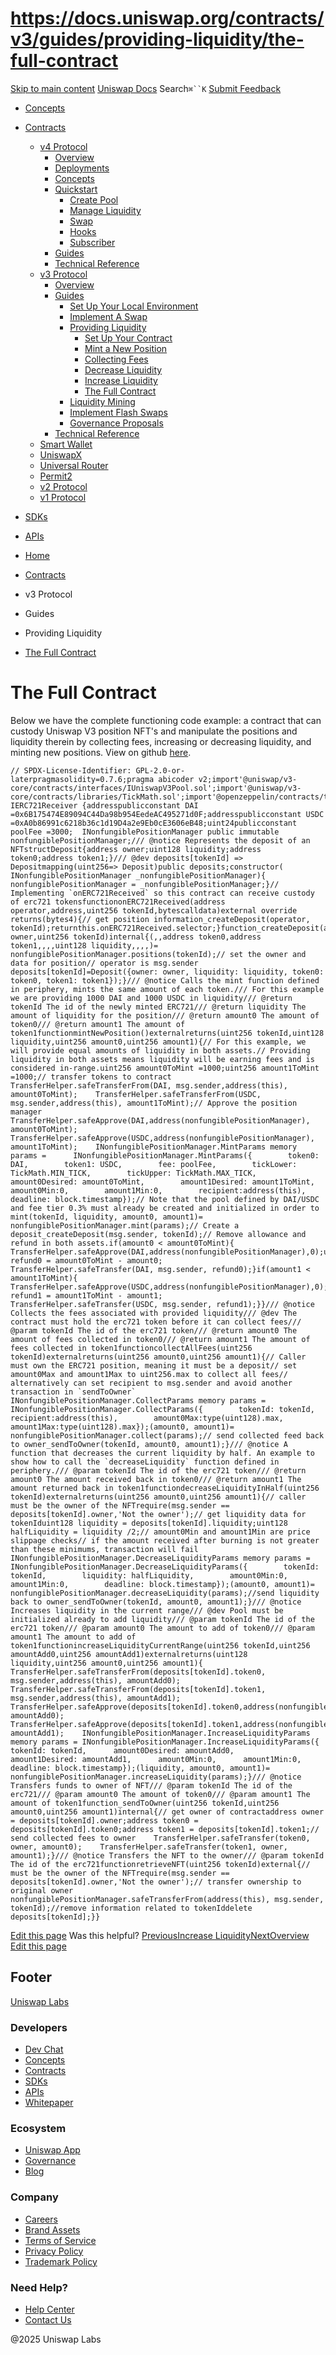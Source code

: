# https://docs.uniswap.org/contracts/v3/guides/providing-liquidity/the-full-contract

[Skip to main content](https://docs.uniswap.org/contracts/v3/guides/providing-liquidity/the-full-contract#__docusaurus_skipToContent_fallback)
[Uniswap Docs](https://docs.uniswap.org/)
Search`⌘``K`
[Submit Feedback](https://docs.google.com/forms/d/e/1FAIpQLSdjSkZam8KiatL9XACRVxCHjDJjaPGbls77PCXDKFn4JwykXg/viewform)
  * [Concepts](https://docs.uniswap.org/concepts/overview)
  * [Contracts](https://docs.uniswap.org/contracts/v4/overview)
    * [v4 Protocol](https://docs.uniswap.org/contracts/v3/guides/providing-liquidity/the-full-contract)
      * [Overview](https://docs.uniswap.org/contracts/v4/overview)
      * [Deployments](https://docs.uniswap.org/contracts/v4/deployments)
      * [Concepts](https://docs.uniswap.org/contracts/v3/guides/providing-liquidity/the-full-contract)
      * [Quickstart](https://docs.uniswap.org/contracts/v3/guides/providing-liquidity/the-full-contract)
        * [Create Pool](https://docs.uniswap.org/contracts/v4/quickstart/create-pool)
        * [Manage Liquidity](https://docs.uniswap.org/contracts/v3/guides/providing-liquidity/the-full-contract)
        * [Swap](https://docs.uniswap.org/contracts/v4/quickstart/swap)
        * [Hooks](https://docs.uniswap.org/contracts/v3/guides/providing-liquidity/the-full-contract)
        * [Subscriber](https://docs.uniswap.org/contracts/v4/quickstart/subscriber)
      * [Guides](https://docs.uniswap.org/contracts/v3/guides/providing-liquidity/the-full-contract)
      * [Technical Reference](https://docs.uniswap.org/contracts/v3/guides/providing-liquidity/the-full-contract)
    * [v3 Protocol](https://docs.uniswap.org/contracts/v3/guides/providing-liquidity/the-full-contract)
      * [Overview](https://docs.uniswap.org/contracts/v3/overview)
      * [Guides](https://docs.uniswap.org/contracts/v3/guides/providing-liquidity/the-full-contract)
        * [Set Up Your Local Environment](https://docs.uniswap.org/contracts/v3/guides/local-environment)
        * [Implement A Swap](https://docs.uniswap.org/contracts/v3/guides/providing-liquidity/the-full-contract)
        * [Providing Liquidity](https://docs.uniswap.org/contracts/v3/guides/providing-liquidity/the-full-contract)
          * [Set Up Your Contract](https://docs.uniswap.org/contracts/v3/guides/providing-liquidity/setting-up)
          * [Mint a New Position](https://docs.uniswap.org/contracts/v3/guides/providing-liquidity/mint-a-position)
          * [Collecting Fees](https://docs.uniswap.org/contracts/v3/guides/providing-liquidity/collect-fees)
          * [Decrease Liquidity](https://docs.uniswap.org/contracts/v3/guides/providing-liquidity/decrease-liquidity)
          * [Increase Liquidity](https://docs.uniswap.org/contracts/v3/guides/providing-liquidity/increase-liquidity)
          * [The Full Contract](https://docs.uniswap.org/contracts/v3/guides/providing-liquidity/the-full-contract)
        * [Liquidity Mining](https://docs.uniswap.org/contracts/v3/guides/providing-liquidity/the-full-contract)
        * [Implement Flash Swaps](https://docs.uniswap.org/contracts/v3/guides/providing-liquidity/the-full-contract)
        * [Governance Proposals](https://docs.uniswap.org/contracts/v3/guides/providing-liquidity/the-full-contract)
      * [Technical Reference](https://docs.uniswap.org/contracts/v3/guides/providing-liquidity/the-full-contract)
    * [Smart Wallet](https://docs.uniswap.org/contracts/v3/guides/providing-liquidity/the-full-contract)
    * [UniswapX](https://docs.uniswap.org/contracts/v3/guides/providing-liquidity/the-full-contract)
    * [Universal Router](https://docs.uniswap.org/contracts/v3/guides/providing-liquidity/the-full-contract)
    * [Permit2](https://docs.uniswap.org/contracts/v3/guides/providing-liquidity/the-full-contract)
    * [v2 Protocol](https://docs.uniswap.org/contracts/v3/guides/providing-liquidity/the-full-contract)
    * [v1 Protocol](https://docs.uniswap.org/contracts/v3/guides/providing-liquidity/the-full-contract)
  * [SDKs](https://docs.uniswap.org/sdk/v4/overview)
  * [APIs](https://docs.uniswap.org/api/subgraph/overview)


  * [Home](https://docs.uniswap.org/)
  * [Contracts](https://docs.uniswap.org/contracts/v4/overview)
  * v3 Protocol
  * Guides
  * Providing Liquidity
  * [The Full Contract](https://docs.uniswap.org/contracts/v3/guides/providing-liquidity/the-full-contract)


# The Full Contract
Below we have the complete functioning code example: a contract that can custody Uniswap V3 position NFT's and manipulate the positions and liquidity therein by collecting fees, increasing or decreasing liquidity, and minting new positions. View on github [here](https://github.com/Uniswap/uniswap-docs/blob/main/examples/smart-contracts/LiquidityExamples.sol).
```
// SPDX-License-Identifier: GPL-2.0-or-laterpragmasolidity=0.7.6;pragma abicoder v2;import'@uniswap/v3-core/contracts/interfaces/IUniswapV3Pool.sol';import'@uniswap/v3-core/contracts/libraries/TickMath.sol';import'@openzeppelin/contracts/token/ERC721/IERC721Receiver.sol';import'../libraries/TransferHelper.sol';import'../interfaces/INonfungiblePositionManager.sol';import'../base/LiquidityManagement.sol';contractLiquidityExamplesis IERC721Receiver {addresspublicconstant DAI =0x6B175474E89094C44Da98b954EedeAC495271d0F;addresspublicconstant USDC =0xA0b86991c6218b36c1d19D4a2e9Eb0cE3606eB48;uint24publicconstant poolFee =3000;  INonfungiblePositionManager public immutable nonfungiblePositionManager;/// @notice Represents the deposit of an NFTstructDeposit{address owner;uint128 liquidity;address token0;address token1;}/// @dev deposits[tokenId] => Depositmapping(uint256=> Deposit)public deposits;constructor(    INonfungiblePositionManager _nonfungiblePositionManager){    nonfungiblePositionManager = _nonfungiblePositionManager;}// Implementing `onERC721Received` so this contract can receive custody of erc721 tokensfunctiononERC721Received(address operator,address,uint256 tokenId,bytescalldata)external override returns(bytes4){// get position information_createDeposit(operator, tokenId);returnthis.onERC721Received.selector;}function_createDeposit(address owner,uint256 tokenId)internal{(,,address token0,address token1,,,,uint128 liquidity,,,,)=      nonfungiblePositionManager.positions(tokenId);// set the owner and data for position// operator is msg.sender    deposits[tokenId]=Deposit({owner: owner, liquidity: liquidity, token0: token0, token1: token1});}/// @notice Calls the mint function defined in periphery, mints the same amount of each token./// For this example we are providing 1000 DAI and 1000 USDC in liquidity/// @return tokenId The id of the newly minted ERC721/// @return liquidity The amount of liquidity for the position/// @return amount0 The amount of token0/// @return amount1 The amount of token1functionmintNewPosition()externalreturns(uint256 tokenId,uint128 liquidity,uint256 amount0,uint256 amount1){// For this example, we will provide equal amounts of liquidity in both assets.// Providing liquidity in both assets means liquidity will be earning fees and is considered in-range.uint256 amount0ToMint =1000;uint256 amount1ToMint =1000;// transfer tokens to contract    TransferHelper.safeTransferFrom(DAI, msg.sender,address(this), amount0ToMint);    TransferHelper.safeTransferFrom(USDC, msg.sender,address(this), amount1ToMint);// Approve the position manager    TransferHelper.safeApprove(DAI,address(nonfungiblePositionManager), amount0ToMint);    TransferHelper.safeApprove(USDC,address(nonfungiblePositionManager), amount1ToMint);    INonfungiblePositionManager.MintParams memory params =      INonfungiblePositionManager.MintParams({        token0: DAI,        token1: USDC,        fee: poolFee,        tickLower: TickMath.MIN_TICK,        tickUpper: TickMath.MAX_TICK,        amount0Desired: amount0ToMint,        amount1Desired: amount1ToMint,        amount0Min:0,        amount1Min:0,        recipient:address(this),        deadline: block.timestamp});// Note that the pool defined by DAI/USDC and fee tier 0.3% must already be created and initialized in order to mint(tokenId, liquidity, amount0, amount1)= nonfungiblePositionManager.mint(params);// Create a deposit_createDeposit(msg.sender, tokenId);// Remove allowance and refund in both assets.if(amount0 < amount0ToMint){      TransferHelper.safeApprove(DAI,address(nonfungiblePositionManager),0);uint256 refund0 = amount0ToMint - amount0;      TransferHelper.safeTransfer(DAI, msg.sender, refund0);}if(amount1 < amount1ToMint){      TransferHelper.safeApprove(USDC,address(nonfungiblePositionManager),0);uint256 refund1 = amount1ToMint - amount1;      TransferHelper.safeTransfer(USDC, msg.sender, refund1);}}/// @notice Collects the fees associated with provided liquidity/// @dev The contract must hold the erc721 token before it can collect fees/// @param tokenId The id of the erc721 token/// @return amount0 The amount of fees collected in token0/// @return amount1 The amount of fees collected in token1functioncollectAllFees(uint256 tokenId)externalreturns(uint256 amount0,uint256 amount1){// Caller must own the ERC721 position, meaning it must be a deposit// set amount0Max and amount1Max to uint256.max to collect all fees// alternatively can set recipient to msg.sender and avoid another transaction in `sendToOwner`    INonfungiblePositionManager.CollectParams memory params =      INonfungiblePositionManager.CollectParams({        tokenId: tokenId,        recipient:address(this),        amount0Max:type(uint128).max,        amount1Max:type(uint128).max});(amount0, amount1)= nonfungiblePositionManager.collect(params);// send collected feed back to owner_sendToOwner(tokenId, amount0, amount1);}/// @notice A function that decreases the current liquidity by half. An example to show how to call the `decreaseLiquidity` function defined in periphery./// @param tokenId The id of the erc721 token/// @return amount0 The amount received back in token0/// @return amount1 The amount returned back in token1functiondecreaseLiquidityInHalf(uint256 tokenId)externalreturns(uint256 amount0,uint256 amount1){// caller must be the owner of the NFTrequire(msg.sender == deposits[tokenId].owner,'Not the owner');// get liquidity data for tokenIduint128 liquidity = deposits[tokenId].liquidity;uint128 halfLiquidity = liquidity /2;// amount0Min and amount1Min are price slippage checks// if the amount received after burning is not greater than these minimums, transaction will fail    INonfungiblePositionManager.DecreaseLiquidityParams memory params =      INonfungiblePositionManager.DecreaseLiquidityParams({        tokenId: tokenId,        liquidity: halfLiquidity,        amount0Min:0,        amount1Min:0,        deadline: block.timestamp});(amount0, amount1)= nonfungiblePositionManager.decreaseLiquidity(params);//send liquidity back to owner_sendToOwner(tokenId, amount0, amount1);}/// @notice Increases liquidity in the current range/// @dev Pool must be initialized already to add liquidity/// @param tokenId The id of the erc721 token/// @param amount0 The amount to add of token0/// @param amount1 The amount to add of token1functionincreaseLiquidityCurrentRange(uint256 tokenId,uint256 amountAdd0,uint256 amountAdd1)externalreturns(uint128 liquidity,uint256 amount0,uint256 amount1){    TransferHelper.safeTransferFrom(deposits[tokenId].token0, msg.sender,address(this), amountAdd0);    TransferHelper.safeTransferFrom(deposits[tokenId].token1, msg.sender,address(this), amountAdd1);    TransferHelper.safeApprove(deposits[tokenId].token0,address(nonfungiblePositionManager), amountAdd0);    TransferHelper.safeApprove(deposits[tokenId].token1,address(nonfungiblePositionManager), amountAdd1);    INonfungiblePositionManager.IncreaseLiquidityParams memory params = INonfungiblePositionManager.IncreaseLiquidityParams({      tokenId: tokenId,      amount0Desired: amountAdd0,      amount1Desired: amountAdd1,      amount0Min:0,      amount1Min:0,      deadline: block.timestamp});(liquidity, amount0, amount1)= nonfungiblePositionManager.increaseLiquidity(params);}/// @notice Transfers funds to owner of NFT/// @param tokenId The id of the erc721/// @param amount0 The amount of token0/// @param amount1 The amount of token1function_sendToOwner(uint256 tokenId,uint256 amount0,uint256 amount1)internal{// get owner of contractaddress owner = deposits[tokenId].owner;address token0 = deposits[tokenId].token0;address token1 = deposits[tokenId].token1;// send collected fees to owner    TransferHelper.safeTransfer(token0, owner, amount0);    TransferHelper.safeTransfer(token1, owner, amount1);}/// @notice Transfers the NFT to the owner/// @param tokenId The id of the erc721functionretrieveNFT(uint256 tokenId)external{// must be the owner of the NFTrequire(msg.sender == deposits[tokenId].owner,'Not the owner');// transfer ownership to original owner    nonfungiblePositionManager.safeTransferFrom(address(this), msg.sender, tokenId);//remove information related to tokenIddelete deposits[tokenId];}}
```

[Edit this page](https://github.com/uniswap/uniswap-docs/tree/main/docs/contracts/v3/guides/providing-liquidity/the-full-contract.md)
Was this helpful?
[PreviousIncrease Liquidity](https://docs.uniswap.org/contracts/v3/guides/providing-liquidity/increase-liquidity)[NextOverview](https://docs.uniswap.org/contracts/v3/guides/liquidity-mining/overview)
[Edit this page](https://github.com/uniswap/uniswap-docs/tree/main/docs/contracts/v3/guides/providing-liquidity/the-full-contract.md)
## Footer
[Uniswap Labs](https://docs.uniswap.org/)
### Developers
  * [Dev Chat](https://discord.com/invite/uniswap)
  * [Concepts](https://docs.uniswap.org/concepts/overview)
  * [Contracts](https://docs.uniswap.org/contracts/v4/overview)
  * [SDKs](https://docs.uniswap.org/sdk/v4/overview)
  * [APIs](https://docs.uniswap.org/api/subgraph/overview)
  * [Whitepaper](https://app.uniswap.org/whitepaper-v4.pdf)


### Ecosystem
  * [Uniswap App](https://app.uniswap.org/)
  * [Governance](https://www.uniswapfoundation.org/governance)
  * [Blog](https://blog.uniswap.org/)


### Company
  * [Careers](https://boards.greenhouse.io/uniswaplabs)
  * [Brand Assets](https://github.com/Uniswap/brand-assets/raw/main/Uniswap%20Brand%20Assets.zip)
  * [Terms of Service](https://support.uniswap.org/hc/en-us/articles/30935100859661-Uniswap-Labs-Terms-of-Service)
  * [Privacy Policy](https://support.uniswap.org/hc/en-us/articles/30934457771405-Uniswap-Labs-Privacy-Policy)
  * [Trademark Policy](https://support.uniswap.org/hc/en-us/articles/30934762216973-Uniswap-Labs-Trademark-Guidelines)


### Need Help?
  * [Help Center](https://support.uniswap.org/)
  * [Contact Us](https://support.uniswap.org/hc/en-us/requests/new)


@2025 Uniswap Labs
[](https://github.com/uniswap/uniswap-docs)[](https://twitter.com/Uniswap)[](https://discord.com/invite/uniswap)
